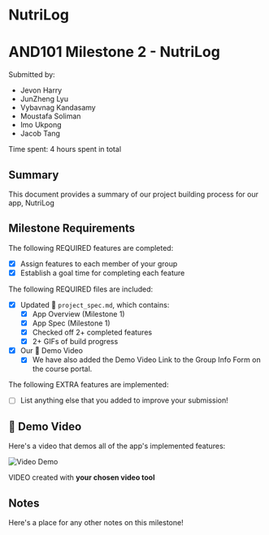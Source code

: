 # NutriLog

<!-- (This is a comment) INSTRUCTIONS: Go through this page and fill out any **bolded** entries with their correct values.-->

# AND101 Milestone 2 - NutriLog

Submitted by:
- Jevon Harry
- JunZheng Lyu
- Vybavnag Kandasamy
- Moustafa Soliman
- Imo Ukpong
- Jacob Tang

Time spent: 4 hours spent in total

## Summary

This document provides a summary of our project building process for our app, NutriLog

## Milestone Requirements

<!-- Please be sure to change the [ ] to [x] for any features you completed.  If a feature is not checked [x], you might miss the points for that item! -->

The following REQUIRED features are completed:

- [x] Assign features to each member of your group
- [x] Establish a goal time for completing each feature

The following REQUIRED files are included:

- [x] Updated 📄 `project_spec.md`, which contains:
  - [X] App Overview (Milestone 1)
  - [X] App Spec (Milestone 1)
  - [X] Checked off 2+ completed features
  - [X] 2+ GIFs of build progress

- [X] Our 🎥 Demo Video
  - [X] We have also added the Demo Video Link to the Group Info Form on the course portal.

The following EXTRA features are implemented:

- [ ] List anything else that you added to improve your submission!

## 🎥 Demo Video

Here's a video that demos all of the app's implemented features:

<img src='http://i.imgur.com/link/to/your/gif/file.gif' title='Video Demo' width='' alt='Video Demo' />

VIDEO created with **your chosen video tool**

## Notes

Here's a place for any other notes on this milestone!
